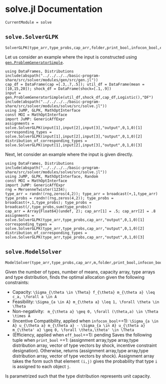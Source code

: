 
# solve.jl Documentation
```@meta
CurrentModule = solve
```

## `solve.SolverGLPK`
```@docs
SolverGLPK(type_arr,type_probs,cap_arr,folder,print_bool,infocon_bool,eff_bool)
```
Let us consider an example where the input is constructed using [`gen.ProblemGeneratorSimple`](@ref). 
```@repl
using DataFrames, Distributions
include(abspath("../../../../basic-program-share/src/solver/modules/gen/src/gen.jl"))
cap_df = DataFrame(cap =[.3,.7,.5]); util_df = DataFrame(mean =[10,15,20]); shock_df = DataFrame(shock=[.1,.9])
input = gen.ProblemGeneratorSimple(util_df,shock_df,cap_df,Logistic(),"DF")
include(abspath("../../../../basic-program-share/src/solver/modules/solve/src/solve.jl"))
using JuMP, GLPK, MathOptInterface
const MOI = MathOptInterface
import JuMP: GenericAffExpr
assignments = solve.SolverGLPK(input[1],input[2],input[3],"output",0,1,0)[1]
corresponding_types = solve.SolverGLPK(input[1],input[2],input[3],"output",0,1,0)[2]
distribution_of_corresponding_types = solve.SolverGLPK(input[1],input[2],input[3],"output",0,1,0)[3]
```
Next, let consider an example where the input is given directly.
```@repl
using DataFrames, Distributions
include(abspath("../../../../basic-program-share/src/solver/modules/solve/src/solve.jl"))
using JuMP, GLPK, MathOptInterface, Random
const MOI = MathOptInterface
import JuMP: GenericAffExpr
rng = MersenneTwister(1234);
type_arr = randn!(rng,zeros(4,2)); type_arr = broadcast(+,1,type_arr)
type_probs = randn!(rng,zeros(4,2)); type_probs = broadcast(+,1,type_probs); type_probs = broadcast(/,type_probs,sum(type_probs))
cap_arr = Array{Float64}(undef, 2); cap_arr[1] = .5; cap_arr[2] = .8
assignments = solve.SolverGLPK(type_arr,type_probs,cap_arr,"output",0,1,0)[1]
corresponding_types = solve.SolverGLPK(type_arr,type_probs,cap_arr,"output",0,1,0)[2]
distribution_of_corresponding_types = solve.SolverGLPK(type_arr,type_probs,cap_arr,"output",0,1,0)[3]
```

## `solve.ModelSolver`
```@docs
ModelSolver(type_arr,type_probs,cap_arr,m,folder,print_bool,infocon_bool,eff_bool)
```


Given the number of types, number of means, capacity array, type arrays and type distribution, finds the optimal allocation given the following constraints:
- Capacity: ``\Sigma_{\theta \in \Theta} f_{\theta} m_{\theta a} \leq c_a, \forall a \in A``
- Feasibility: ``\Sigma_{a \in A} m_{\theta a} \leq 1, \forall \theta \in \Theta``
- Non-negativity: `` m_{\theta a} \geq 0, \forall (\theta,a) \in \Theta \times A``
- (Incentive Compatibility, applied when `infocon_bool`==1): ``\Sigma_{a \in A} u_{\theta a} m_{\theta a} - \Sigma_{a \in A} u_{\theta a} m_{\theta' a} \geq 0, \forall \theta,\theta' \in \Theta``
- (Efficiency, applied when `eff_bool`==1): pending
Saves the following tuple when `print_bool` ==1: (assignment array,type array,type distribution array, vector of type vectors by shock, incentive constraint designation). Otherwise, returns (assignment array,type array,type distribution array, vector of type vectors by shock). Assignment array takes the form such that element `(i,j)` gives the probability that type `i` is assigned to each object `j`.

Is parametrized such that the type distribution represents unit capacity.
